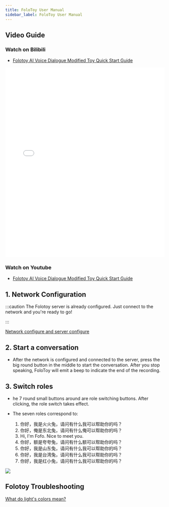 ```yaml
---
title: FoloToy User Manual
sidebar_label: FoloToy User Manual
---
```


## Video Guide

### Watch on Bilibili

- [Folotoy AI Voice Dialogue Modified Toy Quick Start Guide](https://www.bilibili.com/video/BV12z4y1N7ne)

<iframe
  width="100%"
  height="600"
  src="//player.bilibili.com/player.html?aid=282570656&bvid=BV1Hc41117my&cid=1376386243&p=1"
  scrolling="no"
  border="0"
  frameBorder="no"
  framespacing="0"
   allowFullScreen={true}
>
  {" "}
</iframe>

### Watch on Youtube

- [Folotoy AI Voice Dialogue Modified Toy Quick Start Guide](https://www.youtube.com/watch?v=oXxzM-v_f30)

## 1. Network Configuration

:::caution
The Folotoy server is already configured. Just connect to the network and you're ready to go!

:::

[Network configure and server configure](./wifi-connect.md)


<!-- ### 1. 打开玩具背面的开关以供电。耳朵处于蓝色闪烁的灯光表示玩具已进入配对模式。如果没有自动进入配对模式，参考“常见问题-火火兔如何进入配对模式”

### 2. 连接到玩具的热点 -->


## 2. Start a conversation

- After the network is configured and connected to the server, press the big round button in the middle to start the conversation. After you stop speaking, FoloToy will emit a beep to indicate the end of the recording.

## 3. Switch roles

- he 7 round small buttons around are role switching buttons. After clicking, the role switch takes effect.

- The seven roles correspond to:

  1. 你好，我是火火兔，请问有什么我可以帮助你的吗？
  2. 你好，俺是东北兔，请问有什么俺可以帮助你的吗？
  3. Hi, I'm Fofo. Nice to meet you.
  4. 你好，额是夸夸兔，请问有什么额可以帮助你的吗？
  5. 你好，我是山东兔，请问有什么我可以帮助你的吗？
  6. 你好，我是台湾兔，请问有什么我可以帮助你的吗？
  7. 你好，我是红小兔，请问有什么我可以帮助你的吗？

<img src="https://github.com/FoloToy/folotoy-doc/assets/41461127/9ab22432-da85-4763-a8d3-4fe74e3265e5" />



## Folotoy Troubleshooting

[What do light's colors mean?](../faq.md#what-do-lights-colors-mean)


